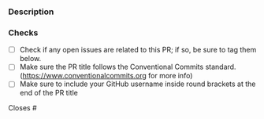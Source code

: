 <!-- Adding a language or a theme?
For languages, make sure to edit the `_list.json`, `_groups.json` files, and add the `language.json` file as well.
For themes, make sure to add the `theme.css` file. It will not work if you don't follow these steps!

If your change is visual (mainly themes) it would be extra awesome if you could include a screenshot.

-->

### Description

<!-- Please describe the change(s) made in your PR -->

### Checks

- [ ] Check if any open issues are related to this PR; if so, be sure to tag them below.
- [ ] Make sure the PR title follows the Conventional Commits standard. (https://www.conventionalcommits.org for more info)
- [ ] Make sure to include your GitHub username inside round brackets at the end of the PR title

<!-- I know I know they seem boring but please do them, they help us and you will find out it also helps you.-->

Closes #

<!-- the issue(s) your PR resolves if any (delete if that is not the case) -->
<!-- please also reference any issues and or PRs related to your pull request -->
<!-- Also remove it if you are not following any issues. -->

<!-- pro tip: you can mention an issue, PR, or discussion on GitHub by referencing its hash number e.g: [#1234](https://github.com/monkeytypegame/monkeytype/pull/1234) -->

<!-- CI tip: The ci will check for messages in commits/pull request title following the "https://www.conventionalcommits.org" please try to follow it. -->

<!-- pro tip: you can press . (dot or period) in the code tab of any GitHub repo to get access to GitHub's VS Code web editor Enjoy! :) -->
